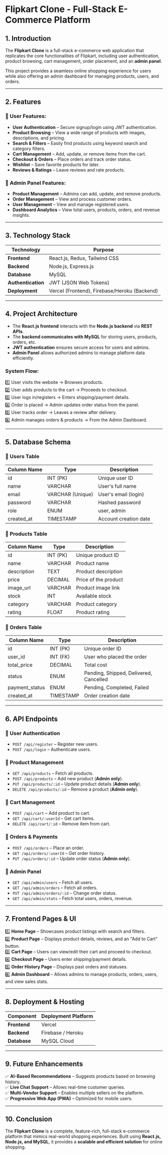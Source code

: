 # Flipkart Clone - Full-Stack E-Commerce Platform

## 1. Introduction
The **Flipkart Clone** is a full-stack e-commerce web application that replicates the core functionalities of Flipkart, including user authentication, product browsing, cart management, order placement, and an **admin panel**. 

This project provides a seamless online shopping experience for users while also offering an admin dashboard for managing products, users, and orders.

---

## 2. Features

### 🔹 User Features:
- **User Authentication** – Secure signup/login using JWT authentication.
- **Product Browsing** – View a wide range of products with images, descriptions, and pricing.
- **Search & Filters** – Easily find products using keyword search and category filters.
- **Cart Management** – Add, update, or remove items from the cart.
- **Checkout & Orders** – Place orders and track order status.
- **Wishlist** – Save favorite products for later.
- **Reviews & Ratings** – Leave reviews and rate products.

### 🔹 Admin Panel Features:
- **Product Management** – Admins can add, update, and remove products.
- **Order Management** – View and process customer orders.
- **User Management** – View and manage registered users.
- **Dashboard Analytics** – View total users, products, orders, and revenue insights.

---

## 3. Technology Stack

| Technology    | Purpose                     |
|--------------|-----------------------------|
| **Frontend**  | React.js, Redux, Tailwind CSS |
| **Backend**   | Node.js, Express.js         |
| **Database**  | MySQL                        |
| **Authentication** | JWT (JSON Web Tokens) |
| **Deployment** | Vercel (Frontend), Firebase/Heroku (Backend) |

---

## 4. Project Architecture

- The **React.js frontend** interacts with the **Node.js backend** via **REST APIs**.
- The **backend communicates with MySQL** for storing users, products, orders, etc.
- **JWT authentication** ensures secure access for users and admins.
- **Admin Panel** allows authorized admins to manage platform data efficiently.


### **System Flow:**
1️⃣ User visits the website → Browses products.  
2️⃣ User adds products to the cart → Proceeds to checkout.  
3️⃣ User logs in/registers → Enters shipping/payment details.  
4️⃣ Order is placed → Admin updates order status from the panel.  
5️⃣ User tracks order → Leaves a review after delivery.  
6️⃣ Admin manages orders & products → From the Admin Dashboard.  

---

## 5. Database Schema

### 🔹 Users Table
| Column Name  | Type        | Description           |
|-------------|------------|-----------------------|
| id          | INT (PK)    | Unique user ID       |
| name        | VARCHAR     | User's full name     |
| email       | VARCHAR (Unique) | User's email (login) |
| password    | VARCHAR     | Hashed password      |
| role        | ENUM       | user, admin          |
| created_at  | TIMESTAMP   | Account creation date |

### 🔹 Products Table
| Column Name  | Type        | Description           |
|-------------|------------|-----------------------|
| id          | INT (PK)    | Unique product ID    |
| name        | VARCHAR     | Product name         |
| description | TEXT        | Product description  |
| price       | DECIMAL     | Price of the product |
| image_url   | VARCHAR     | Product image link   |
| stock       | INT         | Available stock      |
| category    | VARCHAR     | Product category     |
| rating      | FLOAT       | Product rating       |

### 🔹 Orders Table
| Column Name  | Type        | Description               |
|-------------|------------|---------------------------|
| id          | INT (PK)    | Unique order ID          |
| user_id     | INT (FK)    | User who placed the order |
| total_price | DECIMAL     | Total cost               |
| status      | ENUM       | Pending, Shipped, Delivered, Cancelled |
| payment_status | ENUM    | Pending, Completed, Failed |
| created_at  | TIMESTAMP   | Order creation date      |

---

## 6. API Endpoints

### 🔹 User Authentication
- `POST /api/register` – Register new users.
- `POST /api/login` – Authenticate users.

### 🔹 Product Management
- `GET /api/products` – Fetch all products.
- `POST /api/products` – Add new product (**Admin only**).
- `PUT /api/products/:id` – Update product details (**Admin only**).
- `DELETE /api/products/:id` – Remove a product (**Admin only**).

### 🔹 Cart Management
- `POST /api/cart` – Add product to cart.
- `GET /api/cart/:userId` – Get cart items.
- `DELETE /api/cart/:id` – Remove item from cart.

### 🔹 Orders & Payments
- `POST /api/orders` – Place an order.
- `GET /api/orders/:userId` – Get order history.
- `PUT /api/orders/:id` – Update order status (**Admin only**).

### 🔹 Admin Panel
- `GET /api/admin/users` – Fetch all users.
- `GET /api/admin/orders` – Fetch all orders.
- `PUT /api/admin/orders/:id` – Change order status.
- `GET /api/admin/stats` – Fetch total users, orders, revenue.

---

## 7. Frontend Pages & UI

1️⃣ **Home Page** – Showcases product listings with search and filters.  
2️⃣ **Product Page** – Displays product details, reviews, and an "Add to Cart" button.  
3️⃣ **Cart Page** – Users can view/edit their cart and proceed to checkout.  
4️⃣ **Checkout Page** – Users enter shipping/payment details.  
5️⃣ **Order History Page** – Displays past orders and statuses.  
6️⃣ **Admin Dashboard** – Allows admins to manage products, orders, users, and view sales stats.  

---

## 8. Deployment & Hosting

| Component  | Deployment Platform |
|------------|----------------------|
| **Frontend** | Vercel |
| **Backend**  | Firebase / Heroku |
| **Database** | MySQL Cloud |

---

## 9. Future Enhancements

✅ **AI-Based Recommendations** – Suggests products based on browsing history.  
✅ **Live Chat Support** – Allows real-time customer queries.  
✅ **Multi-Vendor Support** – Enables multiple sellers on the platform.  
✅ **Progressive Web App (PWA)** – Optimized for mobile users.  

---

## 10. Conclusion
The **Flipkart Clone** is a complete, feature-rich, full-stack e-commerce platform that mimics real-world shopping experiences. Built using **React.js, Node.js, and MySQL**, it provides a **scalable and efficient solution** for online shopping.
